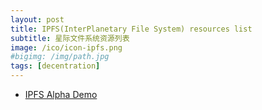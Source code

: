 ```yaml
---
layout: post
title: IPFS(InterPlanetary File System) resources list
subtitle: 星际文件系统资源列表
image: /ico/icon-ipfs.png
#bigimg: /img/path.jpg
tags: [decentration]
---
```


+ [IPFS Alpha Demo](https://gateway.ipfs.io/ipfs/QmeK22pqtVT4yNawXcHbZh2fDrncdYHQbepjrxFmD8tGYZ)
